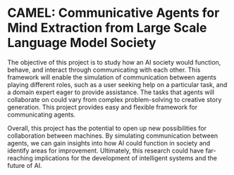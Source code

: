 # CAMEL: Communicative Agents for Mind Extraction from Large Scale Language Model Society

The objective of this project is to study how an AI society would function, behave, and interact through communicating with each other. This framework will enable the simulation of communication between agents playing different roles, such as a user seeking help on a particular task, and a domain expert eager to provide assistance. The tasks that agents will collaborate on could vary from complex problem-solving to creative story generation. This project provides easy and flexible framework for communicating agents. 

Overall, this project has the potential to open up new possibilities for collaboration between machines. By simulating communication between agents, we can gain insights into how AI could function in society and identify areas for improvement. Ultimately, this research could have far-reaching implications for the development of intelligent systems and the future of AI.






